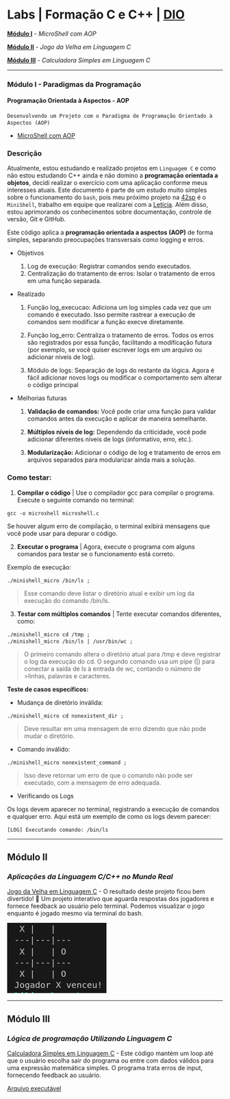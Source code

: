 # Labs | Formação C e C++ | [DIO](https://github.com/digitalinnovationone)

[**Módulo I**](https://github.com/LilianMS/repo-curso-c-cplusplus/blob/main/README.md#m%C3%B3dulo-i---paradigmas-da-programa%C3%A7%C3%A3o) - _MicroShell com AOP_

[**Módulo II**](https://github.com/LilianMS/repo-curso-c-cplusplus/blob/main/README.md#m%C3%B3dulo-ii) - _Jogo da Velha em Linguagem C_

[**Módulo III**](https://github.com/LilianMS/repo-curso-c-cplusplus/blob/main/README.md#m%C3%B3dulo-iii) - _Calculadora Simples em Linguagem C_

<!-- [Módulo IV]() -->

---

### Módulo I - Paradigmas da Programação
#### Programação Orientada à Aspectos - AOP

```
Desenvolvendo um Projeto com o Paradigma de Programação Orientado à Aspectos (AOP)
```
- [MicroShell com AOP](https://github.com/LilianMS/repo-curso-c-cplusplus/blob/main/microshell.c)

### Descrição

Atualmente, estou estudando e realizado projetos em ```Linguagem C``` e como não estou estudando C++ ainda e não domino a **programação orientada a objetos**, decidi realizar o exercício com uma aplicação conforme meus interesses atuais. Este documento é parte de um estudo muito simples sobre o funcionamento do ```bash```, pois meu próximo projeto na [42sp](https://github.com/42sp) é o ```MiniShell```, trabalho em equipe que realizarei com a [Letícia](https://github.com/lesampietro). Além disso, estou aprimorando os conhecimentos sobre documentação, controle de versão, Git e GitHub.

Este código aplica a **programação orientada a aspectos (AOP)** de forma simples, separando preocupações transversais como logging e erros.

- Objetivos

    1. Log de execução: Registrar comandos sendo executados.
    2. Centralização do tratamento de erros: Isolar o tratamento de erros em uma função separada.

- Realizado

    1. Função log_execucao:
        Adiciona um log simples cada vez que um comando é executado. Isso permite rastrear a execução de comandos sem modificar a função execve diretamente.

    2. Função log_erro:
        Centraliza o tratamento de erros. Todos os erros são registrados por essa função, facilitando a modificação futura (por exemplo, se você quiser escrever logs em um arquivo ou adicionar níveis de log).

    3. Módulo de logs:
        Separação de logs do restante da lógica. Agora é fácil adicionar novos logs ou modificar o comportamento sem alterar o código principal

- Melhorias futuras

    1. **Validação de comandos:** Você pode criar uma função para validar comandos antes da execução e aplicar de maneira semelhante.

    2. **Múltiplos níveis de log:** Dependendo da criticidade, você pode adicionar diferentes níveis de logs (informativo, erro, etc.).

    3. **Modularização:** Adicionar o código de log e tratamento de erros em arquivos separados para modularizar ainda mais a solução.

### Como testar:

1. **Compilar o código** | Use o compilador gcc para compilar o programa. Execute o seguinte comando no terminal:

```
gcc -o microshell microshell.c
```

Se houver algum erro de compilação, o terminal exibirá mensagens que você pode usar para depurar o código.

2. **Executar o programa** | Agora, execute o programa com alguns comandos para testar se o funcionamento está correto.

Exemplo de execução:

```
./minishell_micro /bin/ls ;
```

>Esse comando deve listar o diretório atual e exibir um log da execução do comando /bin/ls.

3. **Testar com múltiplos comandos** | Tente executar comandos diferentes, como:

```
./minishell_micro cd /tmp ;
./minishell_micro /bin/ls | /usr/bin/wc ;
```

>O primeiro comando altera o diretório atual para /tmp e deve registrar o log da execução do cd.
>O segundo comando usa um pipe (|) para conectar a saída de ls à entrada de wc, contando o número de >linhas, palavras e caracteres.

**Teste de casos específicos:**

- Mudança de diretório inválida:

```
./minishell_micro cd nonexistent_dir ;
```

>Deve resultar em uma mensagem de erro dizendo que não pode mudar o diretório.

- Comando inválido:

```
./minishell_micro nonexistent_command ;
```

>Isso deve retornar um erro de que o comando não pode ser executado, com a mensagem de erro adequada.

- Verificando os Logs

Os logs devem aparecer no terminal, registrando a execução de comandos e qualquer erro. Aqui está um exemplo de como os logs devem parecer:

```
[LOG] Executando comando: /bin/ls
```


----


## Módulo II

### _Aplicações da Linguagem C/C++ no Mundo Real_

[Jogo da Velha em Linguagem C](jogo-da-velha.c) - O resultado deste projeto ficou bem divertido! 🎉 
Um projeto interativo que aguarda respostas dos jogadores e fornece feedback ao usuário pelo terminal.
Podemos visualizar o jogo enquanto é jogado mesmo via terminal do bash.

[![Jogo da Velha](image/jogo-da-velha-em-c.png)](jogo-da-velha.c)


---


## Módulo III

### _Lógica de programação Utilizando Linguagem C_

[Calculadora Simples em Linguagem C](calculadora-simples.c) - Este código mantém um loop até que o usuário escolha sair do programa ou entre com dados válidos para uma expressão matemática simples.
O programa trata erros de input, fornecendo feedback ao usuário.  

[Arquivo executável](calculadora)

